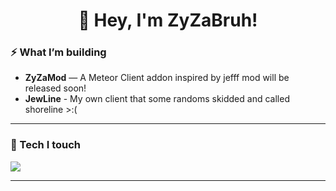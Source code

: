 <!--
   Profile README
   Tips:
   1) Rename your special repo to <your-username>/<your-username> and put this README.md at the root.
   2) Swap <your-username> below with your actual GitHub username.
   3) Tweak featured repo names and links.
-->

<h1 align="center">👋 Hey, I'm ZyZaBruh!</h1>
<p align="center">
   
</p>

### ⚡ What I’m building
- **ZyZaMod** — A Meteor Client addon inspired by jefff mod will be released soon!
- **JewLine** - My own client that some randoms skidded and called shoreline >:(

---

### 🧰 Tech I touch
<p>
  <img src="https://skillicons.dev/icons?i=java,robloxstudio,lua,linux,windows&perline=10" />
</p>

---




